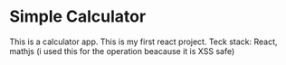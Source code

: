 #  Simple Calculator

This is a calculator app. This is my first react project. 
Teck stack: React, mathjs (i used this for the operation beacause it is XSS safe)

